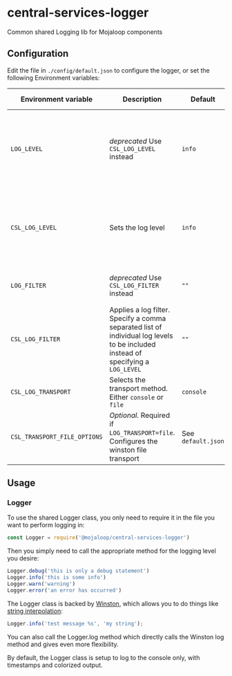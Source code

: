 # central-services-logger

Common shared Logging lib for Mojaloop components

## Configuration

<!-- Set the following environment variable `LOG_LEVEL` to the desired log level (i.e. `info`, `debug` etc. - _Note: This must be lower-case._) -->

Edit the file in `./config/default.json` to configure the logger, or set the following Environment variables:

| Environment variable | Description | Default | Available Values |
| --- | --- | --- | --- |
| `LOG_LEVEL` | _deprecated_ Use `CSL_LOG_LEVEL` instead | `info` | `error`, `warn`, `audit`, `trace`, `info`, `perf`, `verbose`, `debug`, `silly` |
| `CSL_LOG_LEVEL` | Sets the log level | `info` | `error`, `warn`, `audit`, `trace`, `info`, `perf`, `verbose`, `debug`, `silly` |
| `LOG_FILTER` | _deprecated_ Use `CSL_LOG_FILTER` instead | `""` | e.g. `"error, trace, verbose" | 
| `CSL_LOG_FILTER` | Applies a log filter. Specify a comma separated list of individual log levels to be included instead of specifying a `LOG_LEVEL` | `""` | e.g. `"error, trace, verbose" |
| `CSL_LOG_TRANSPORT` | Selects the transport method. Either `console` or `file` | `console` | `console`, `file`
| `CSL_TRANSPORT_FILE_OPTIONS` | _Optional._ Required if `LOG_TRANSPORT=file`. Configures the winston file transport | See `default.json` | See the [Winston Docs](https://github.com/winstonjs/winston#common-transport-options) |




## Usage

### Logger

To use the shared Logger class, you only need to require it in the file you want to perform logging in:

```javascript
const Logger = require('@mojaloop/central-services-logger')
```

Then you simply need to call the appropriate method for the logging level you desire:

```javascript
Logger.debug('this is only a debug statement')
Logger.info('this is some info')
Logger.warn('warning')
Logger.error('an error has occurred')
```

The Logger class is backed by [Winston](https://github.com/winstonjs/winston), which allows you to do things like [string interpolation](https://github.com/winstonjs/winston#string-interpolation):

```javascript
Logger.info('test message %s', 'my string');
```

You can also call the Logger.log method which directly calls the Winston log method and gives even more flexibility.

By default, the Logger class is setup to log to the console only, with timestamps and colorized output.
